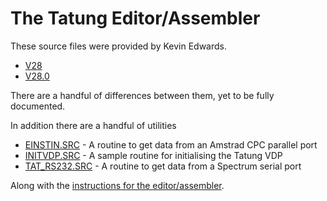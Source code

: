 # The Tatung Editor/Assembler

These source files were provided by Kevin Edwards.

- [V28](./original/V28/)
- [V28.0](./original/V28.0/)

There are a handful of differences between them, yet to be fully documented.

In addition there are a handful of utilities

- [EINSTIN.SRC](./original/EINSTIN.SRC) - A routine to get data from an Amstrad CPC parallel port
- [INITVDP.SRC](./original/INITVDP.SRC) - A sample routine for initialising the Tatung VDP
- [TAT_RS232.SRC](./original/TAT_RS23.SRC) - A routine to get data from a Spectrum serial port

Along with the [instructions for the editor/assembler](./original/INSTRUCT.SRC).